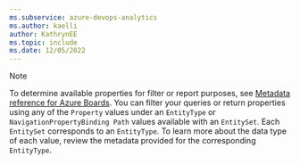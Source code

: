```yaml
---
ms.subservice: azure-devops-analytics
ms.author: kaelli
author: KathrynEE
ms.topic: include
ms.date: 12/05/2022
---
```


> [!NOTE]   
> To determine available properties for filter or report purposes, see [Metadata reference for Azure Boards](../analytics/entity-reference-boards.md).  You can filter your queries or return properties using any of the `Property` values under an `EntityType` or `NavigationPropertyBinding Path` values available with an `EntitySet`. Each `EntitySet` corresponds to an `EntityType`. To learn more about the data type of each value, review the metadata provided for the corresponding `EntityType`.  


